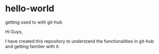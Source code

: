 # hello-world
getting used to with git-hub

Hi Guys,

I have created this repository to understand the functionalities in git-hub and getting familier with it.
